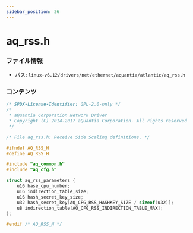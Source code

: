 ```yaml
---
sidebar_position: 26
---
```

# aq_rss.h

### ファイル情報

- パス: `linux-v6.12/drivers/net/ethernet/aquantia/atlantic/aq_rss.h`

### コンテンツ

```h
/* SPDX-License-Identifier: GPL-2.0-only */
/*
 * aQuantia Corporation Network Driver
 * Copyright (C) 2014-2017 aQuantia Corporation. All rights reserved
 */

/* File aq_rss.h: Receive Side Scaling definitions. */

#ifndef AQ_RSS_H
#define AQ_RSS_H

#include "aq_common.h"
#include "aq_cfg.h"

struct aq_rss_parameters {
	u16 base_cpu_number;
	u16 indirection_table_size;
	u16 hash_secret_key_size;
	u32 hash_secret_key[AQ_CFG_RSS_HASHKEY_SIZE / sizeof(u32)];
	u8 indirection_table[AQ_CFG_RSS_INDIRECTION_TABLE_MAX];
};

#endif /* AQ_RSS_H */

```
